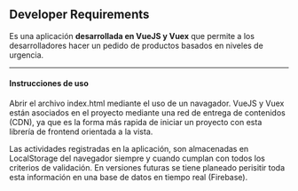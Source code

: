 ## Developer Requirements

Es una aplicación **desarrollada en VueJS y Vuex** que permite a los desarrolladores hacer un pedido de productos basados en niveles de urgencia.

---

#### Instrucciones de uso

Abrir el archivo index.html mediante el uso de un navagador. VueJS y Vuex están asociados en el proyecto mediante una red de entrega de contenidos (CDN), ya que es la forma más rapida de iniciar un proyecto con esta librería de frontend orientada a la vista.

Las actividades registradas en la aplicación, son almacenadas en LocalStorage del navegador siempre y cuando cumplan con todos los criterios de validación. En versiones futuras se tiene planeado perisitir toda esta información en una base de datos en tiempo real (Firebase).